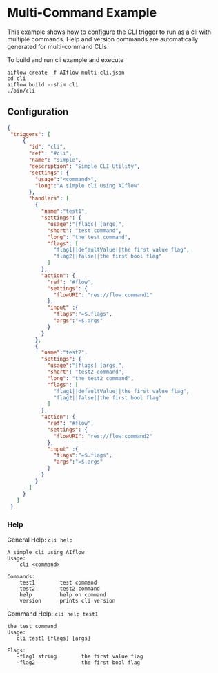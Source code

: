 
# Multi-Command Example
This example shows how to configure the CLI trigger to run as a cli with multiple commands. Help and version commands are automatically generated for multi-command CLIs.

To build and run cli example and execute
```
aiflow create -f AIflow-multi-cli.json
cd cli
aiflow build --shim cli
./bin/cli
```


## Configuration
```json
{
 "triggers": [
     {
       "id": "cli",
       "ref": "#cli",
       "name": "simple",
       "description": "Simple CLI Utility",
       "settings": {
         "usage":"<command>",
         "long":"A simple cli using AIflow"
       },
       "handlers": [
         {
           "name":"test1",
           "settings": {
             "usage":"[flags] [args]",
             "short": "test command",
             "long": "the test command",
             "flags": [
               "flag1||defaultValue||the first value flag",
               "flag2||false||the first bool flag"
             ]
           },
           "action": {
             "ref": "#flow",
             "settings": {
               "flowURI": "res://flow:command1"
             },
             "input" :{
               "flags":"=$.flags",
               "args":"=$.args"
             }
           }
         },
         {
           "name":"test2",
           "settings": {
             "usage":"[flags] [args]",
             "short": "test2 command",
             "long": "the test2 command",
             "flags": [
               "flag1||defaultValue||the first value flag",
               "flag2||false||the first bool flag"
             ]
           },
           "action": {
             "ref": "#flow",
             "settings": {
               "flowURI": "res://flow:command2"
             },
             "input" :{
               "flags":"=$.flags",
               "args":"=$.args"
             }
           }
         }
       ]
     }
   ]
 }
```


### Help
General Help: `cli help`
```
A simple cli using AIflow
Usage:
    cli <command>

Commands:
    test1        test command
    test2        test2 command
    help         help on command
    version      prints cli version
```

Command Help: `cli help test1`

```
the test command
Usage:
   cli test1 [flags] [args]

Flags: 
   -flag1 string        the first value flag
   -flag2               the first bool flag
```
